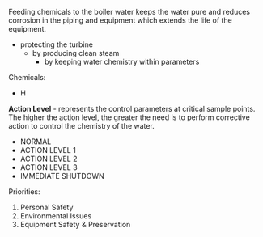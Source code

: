 Feeding chemicals to the boiler water keeps the water pure and reduces corrosion in the piping and equipment which extends the life of the equipment.

-	protecting the turbine
	-	by producing clean steam
		-	by keeping water chemistry within parameters
		
Chemicals:
-	H

**Action Level** - represents the control parameters at critical sample points. The higher the action level, the greater the need is to perform corrective action to control the chemistry of the water.
-	NORMAL
-	ACTION LEVEL 1
-	ACTION LEVEL 2
-	ACTION LEVEL 3
-	IMMEDIATE SHUTDOWN


Priorities:
1.	Personal Safety
2.	Environmental Issues
3.	Equipment Safety & Preservation